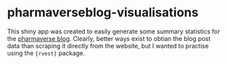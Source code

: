 # pharmaverseblog-visualisations

This shiny app was created to easily generate some summary statistics for the [pharmaverse blog](https://pharmaverse.github.io/blog/). Clearly, better ways exist to obtian the blog post data than scraping it directly from the website, but I wanted to practise using the `{rvest}` package.